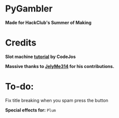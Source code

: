 # PyGambler

**Made for HackClub's Summer of Making**

# Credits

**Slot machine [tutorial](https://www.youtube.com/watch?v=boI2B4Gpp34) by CodeJos**

**Massive thanks to [JelyMe314](https://github.com/JelyMe314) for his contributions.**

# To-do:
Fix title breaking when you spam press the button

**Special effects for:**
`Plum`
